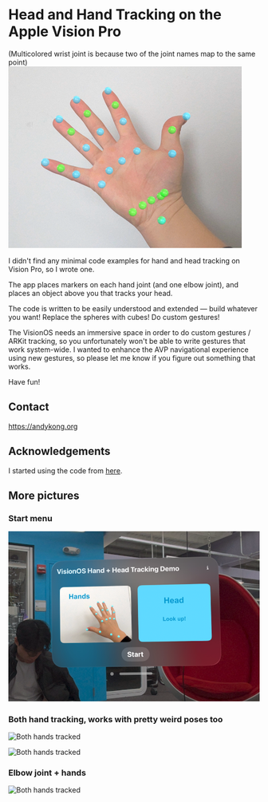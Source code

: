 Head and Hand Tracking on the Apple Vision Pro
===========

(Multicolored wrist joint is because two of the joint names map to the same point)
![Single hand with trackers](README_media/singlehand.png)

I didn't find any minimal code examples for hand and head tracking on Vision Pro, so I wrote one. 

The app places markers on each hand joint (and one elbow joint), and places an object above you that tracks your head.

The code is written to be easily understood and extended — build whatever you want! Replace the spheres with cubes! Do custom gestures! 

The VisionOS needs an immersive space in order to do custom gestures / ARKit tracking, so you unfortunately won't be able to write gestures that work system-wide. I wanted to enhance the AVP navigational experience using new gestures, so please let me know if you figure out something that works. 

Have fun!

Contact
--------
https://andykong.org

Acknowledgements
--------
I started using the code from [here](https://github.com/FlipByBlink/HandsRuler).

More pictures
--------

### Start menu
![Start menu](README_media/introscreen.png)



### Both hand tracking, works with pretty weird poses too
![Both hands tracked](README_media/bothhands.png)

![Both hands tracked](README_media/bothhandscrossed.png)

### Elbow joint + hands
![Both hands tracked](README_media/handandelbow.png)
